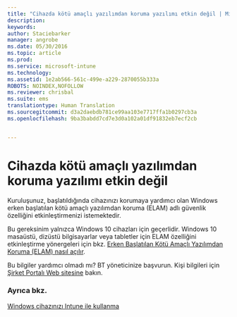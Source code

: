 ```yaml
---
title: "Cihazda kötü amaçlı yazılımdan koruma yazılımı etkin değil | Microsoft Intune"
description: 
keywords: 
author: Staciebarker
manager: angrobe
ms.date: 05/30/2016
ms.topic: article
ms.prod: 
ms.service: microsoft-intune
ms.technology: 
ms.assetid: 1e2ab566-561c-499e-a229-2870055b333a
ROBOTS: NOINDEX,NOFOLLOW
ms.reviewer: chrisbal
ms.suite: ems
translationtype: Human Translation
ms.sourcegitcommit: d3a2daebdb781ce99aa103e7717ffa1b0297cb3a
ms.openlocfilehash: 9ba3babdd7cd7e3d0a102a01df91832eb7ecf2cb


---
```



# Cihazda kötü amaçlı yazılımdan koruma yazılımı etkin değil

Kuruluşunuz, başlatıldığında cihazınızı korumaya yardımcı olan Windows erken başlatılan kötü amaçlı yazılımdan koruma (ELAM) adlı güvenlik özelliğini etkinleştirmenizi istemektedir.

Bu gereksinim yalnızca Windows 10 cihazları için geçerlidir. Windows 10 masaüstü, dizüstü bilgisayarlar veya tabletler için ELAM özelliğini etkinleştirme yönergeleri için bkz. [Erken Başlatılan Kötü Amaçlı Yazılımdan Koruma (ELAM) nasıl açılır](https://gallery.technet.microsoft.com/How-to-turn-on-Early-84552ec5).

Bu bilgiler yardımcı olmadı mı? BT yöneticinize başvurun. Kişi bilgileri için [Şirket Portalı Web sitesine](http://portal.manage.microsoft.com) bakın.

### Ayrıca bkz.
[Windows cihazınızı Intune ile kullanma](using-your-windows-device-with-intune.md)



<!--HONumber=Aug16_HO4-->


